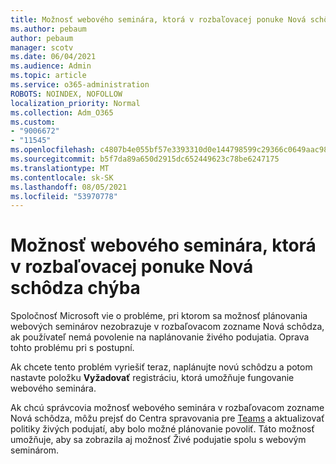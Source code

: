 ```yaml
---
title: Možnosť webového seminára, ktorá v rozbaľovacej ponuke Nová schôdza chýba
ms.author: pebaum
author: pebaum
manager: scotv
ms.date: 06/04/2021
ms.audience: Admin
ms.topic: article
ms.service: o365-administration
ROBOTS: NOINDEX, NOFOLLOW
localization_priority: Normal
ms.collection: Adm_O365
ms.custom:
- "9006672"
- "11545"
ms.openlocfilehash: c4807b4e055bf57e3393310d0e144798599c29366c0649aac989b1f802f51c76
ms.sourcegitcommit: b5f7da89a650d2915dc652449623c78be6247175
ms.translationtype: MT
ms.contentlocale: sk-SK
ms.lasthandoff: 08/05/2021
ms.locfileid: "53970778"
---
```

# <a name="webinar-option-missing-in-new-meeting-drop-down"></a>Možnosť webového seminára, ktorá v rozbaľovacej ponuke Nová schôdza chýba

Spoločnosť Microsoft vie o probléme, pri ktorom sa možnosť  plánovania webových seminárov nezobrazuje v rozbaľovacom zozname Nová schôdza, ak používateľ nemá povolenie na naplánovanie živého podujatia. Oprava tohto problému pri s postupní.

Ak chcete tento problém vyriešiť teraz, naplánujte novú schôdzu a potom nastavte položku **Vyžadovať** registráciu, ktorá umožňuje fungovanie webového seminára.

Ak chcú správcovia možnosť webového  seminára v rozbaľovacom zozname Nová schôdza, môžu prejsť do Centra spravovania pre [Teams](https://admin.teams.microsoft.com/policies/broadcasts) a aktualizovať politiky živých podujatí, aby bolo možné plánovanie povoliť. Táto možnosť umožňuje, aby sa zobrazila aj možnosť Živé podujatie spolu s webovým seminárom.